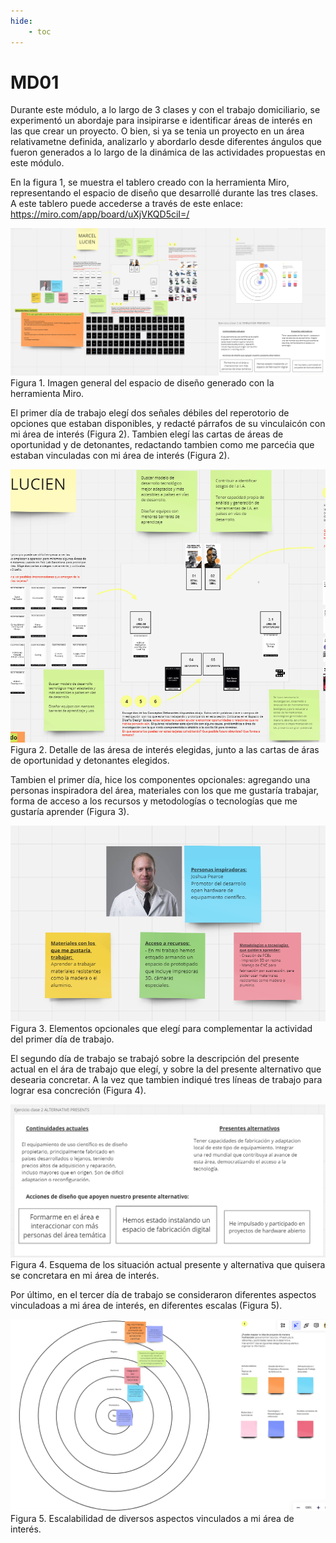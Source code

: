 ```yaml
---
hide:
    - toc
---
```


# MD01

Durante este módulo, a lo largo de 3 clases y con el trabajo domiciliario, se experimentó un abordaje para insipirarse e identificar áreas de interés en las que crear un proyecto. O bien, si ya se tenia un proyecto en un área relativametne definida, analizarlo y abordarlo desde diferentes ángulos que fueron generados a lo largo de la dinámica de las actividades propuestas en este módulo. 

En la figura 1, se muestra el tablero creado con la herramienta Miro, representando el espacio de diseño que desarrollé durante las tres clases. A este tablero puede accederse a través de este enlace: https://miro.com/app/board/uXjVKQD5ciI=/

![](../images/MD01/miro_general.png)
 Figura 1. Imagen general del espacio de diseño generado con la herramienta Miro. 



El primer día de trabajo elegí dos señales débiles del reperotorio de opciones que estaban disponibles, y redacté párrafos de su vinculaicón con mi área de interés (Figura 2). Tambien elegí las cartas de áreas de oportunidad y de detonantes, redactando tambien como me parcećia que estaban vinculadas con mi área de interés (Figura 2). 


![](../images/MD01/miro_parte1.png)
Figura 2. Detalle de las áresa de interés elegidas, junto a las cartas de áras de oportunidad y detonantes elegidos. 


Tambien el primer día, hice los componentes opcionales: agregando una personas inspiradora del área, materiales con los que me gustaría trabajar, forma de acceso a los recursos y metodologías o tecnologías que me gustaría aprender (Figura 3). 


![](../images/MD01/miro_parte2.png)
Figura 3. Elementos opcionales que elegí para complementar la actividad del primer día de trabajo. 


El segundo día de trabajo se trabajó sobre la descripción del presente actual en el ára de trabajo que elegí, y sobre la del presente alternativo que desearia concretar. A la vez que tambien indiqué tres líneas de trabajo para lograr esa concreción (Figura 4). 


![](../images/MD01/miro_parte3.png)
Figura 4. Esquema de los situación actual presente y alternativa que quisera se concretara en mi área de interés. 

Por último, en el tercer día de trabajo se consideraron diferentes aspectos vinculadoas a mi área de interés, en diferentes escalas (Figura 5).


![](../images/MD01/miro_parte4.png)
Figura 5. Escalabilidad de diversos aspectos vinculados a mi área de interés. 



